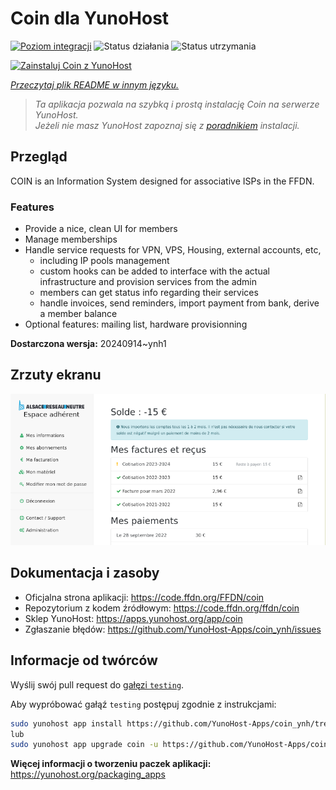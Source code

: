 <!--
To README zostało automatycznie wygenerowane przez <https://github.com/YunoHost/apps/tree/master/tools/readme_generator>
Nie powinno być ono edytowane ręcznie.
-->

# Coin dla YunoHost

[![Poziom integracji](https://apps.yunohost.org/badge/integration/coin)](https://ci-apps.yunohost.org/ci/apps/coin/)
![Status działania](https://apps.yunohost.org/badge/state/coin)
![Status utrzymania](https://apps.yunohost.org/badge/maintained/coin)

[![Zainstaluj Coin z YunoHost](https://install-app.yunohost.org/install-with-yunohost.svg)](https://install-app.yunohost.org/?app=coin)

*[Przeczytaj plik README w innym języku.](./ALL_README.md)*

> *Ta aplikacja pozwala na szybką i prostą instalację Coin na serwerze YunoHost.*  
> *Jeżeli nie masz YunoHost zapoznaj się z [poradnikiem](https://yunohost.org/install) instalacji.*

## Przegląd

COIN is an Information System designed for associative ISPs in the FFDN.

### Features

- Provide a nice, clean UI for members
- Manage memberships
- Handle service requests for VPN, VPS, Housing, external accounts, etc,
    - including IP pools management
    - custom hooks can be added to interface with the actual infrastructure and provision services from the admin
    - members can get status info regarding their services
    - handle invoices, send reminders, import payment from bank, derive a member balance
- Optional features: mailing list, hardware provisionning


**Dostarczona wersja:** 20240914~ynh1

## Zrzuty ekranu

![Zrzut ekranu z Coin](./doc/screenshots/screenshot.png)

## Dokumentacja i zasoby

- Oficjalna strona aplikacji: <https://code.ffdn.org/FFDN/coin>
- Repozytorium z kodem źródłowym: <https://code.ffdn.org/ffdn/coin>
- Sklep YunoHost: <https://apps.yunohost.org/app/coin>
- Zgłaszanie błędów: <https://github.com/YunoHost-Apps/coin_ynh/issues>

## Informacje od twórców

Wyślij swój pull request do [gałęzi `testing`](https://github.com/YunoHost-Apps/coin_ynh/tree/testing).

Aby wypróbować gałąź `testing` postępuj zgodnie z instrukcjami:

```bash
sudo yunohost app install https://github.com/YunoHost-Apps/coin_ynh/tree/testing --debug
lub
sudo yunohost app upgrade coin -u https://github.com/YunoHost-Apps/coin_ynh/tree/testing --debug
```

**Więcej informacji o tworzeniu paczek aplikacji:** <https://yunohost.org/packaging_apps>
